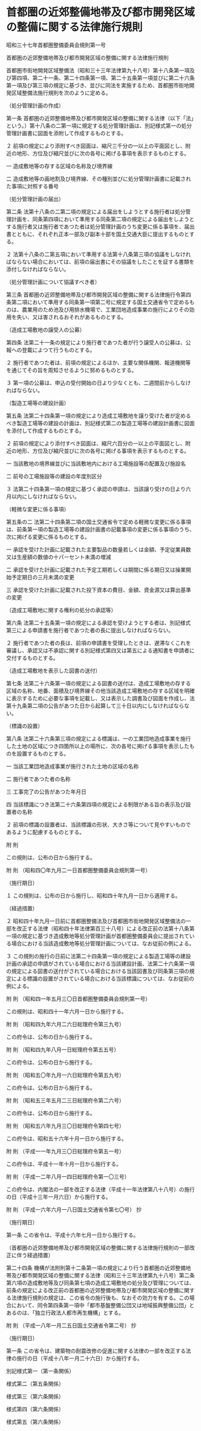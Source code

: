 # 首都圏の近郊整備地帯及び都市開発区域の整備に関する法律施行規則

昭和三十七年首都圏整備委員会規則第一号

首都圏の近郊整備地帯及び都市開発区域の整備に関する法律施行規則

首都圏市街地開発区域整備法（昭和三十三年法律第九十八号）第十八条第一項及び第四項、第二十一条、第二十四条第一項、第二十五条第一項並びに第二十六条第一項及び第三項の規定に基づき、並びに同法を実施するため、首都圏市街地開発区域整備法施行規則を次のように定める。

（処分管理計画の作成）

第一条 首都圏の近郊整備地帯及び都市開発区域の整備に関する法律（以下「法」という。）第十八条の二第一項に規定する処分管理計画は、別記様式第一の処分管理計画書に図面を添附して作成するものとする。

２ 前項の規定により添附すべき図面は、縮尺三千分の一以上の平面図とし、附近の地形、方位及び縮尺並びに次の各号に掲げる事項を表示するものとする。

一 造成敷地等の存する区域の名称及び境界線

二 造成敷地等の画地割及び境界線、その種別並びに処分管理計画書に記載された事項に対照する番号

（処分管理計画の届出）

第二条 法第十八条の二第二項の規定による届出をしようとする施行者は処分管理計画を、同条第四項において準用する同条第二項の規定による届出をしようとする施行者又は施行者であつた者は処分管理計画のうち変更に係る事項を、届出書とともに、それぞれ正本一部及び副本十部を国土交通大臣に提出するものとする。

２ 法第十八条の二第五項において準用する法第十八条第三項の協議をしなければならない場合においては、前項の届出書にその協議をしたことを証する書類を添付しなければならない。

（処分管理計画について協議すべき者）

第三条 首都圏の近郊整備地帯及び都市開発区域の整備に関する法律施行令第四条第二項において準用する同条第一項第二号に規定する国土交通省令で定めるものは、農業用のため池及び用排水機場で、工業団地造成事業の施行によりその効用を失い、又は害されるおそれがあるものとする。

（造成工場敷地の譲受人の公募）

第四条 法第二十一条の規定により施行者であつた者が行う譲受人の公募は、公報への登載によつて行うものとする。

２ 施行者であつた者は、前項の規定によるほか、主要な関係機関、報道機関等を通じてその旨を周知させるように努めるものとする。

３ 第一項の公募は、申込の受付開始の日より少なくとも、二週間前からしなければならない。

（製造工場等の建設計画）

第五条 法第二十四条第一項の規定により造成工場敷地を譲り受けた者が定めるべき製造工場等の建設の計画は、別記様式第二の製造工場等の建設計画書に図面を添付して作成するものとする。

２ 前項の規定により添付すべき図面は、縮尺六百分の一以上の平面図とし、附近の地形、方位及び縮尺並びに次の各号に掲げる事項を表示するものとする。

一 当該敷地の境界線並びに当該敷地内における工場施設等の配置及び施設名

二 前号の工場施設等の建設の年度別区分

３ 法第二十四条第一項の規定に基づく承認の申請は、当該譲り受けの日より六月以内にしなければならない。

（軽微な変更に係る事項）

第五条の二 法第二十四条第二項の国土交通省令で定める軽微な変更に係る事項は、前条第一項の製造工場等の建設計画書の記載事項の変更に係る事項のうち、次に掲げる変更に係るものとする。

一 承認を受けた計画に記載された主要製品の数量若しくは金額、予定従業員数又は生産額の数値の十パーセント未満の増減

二 承認を受けた計画に記載された予定工期若しくは期間に係る期日又は操業開始予定期日の三月未満の変更

三 承認を受けた計画に記載された投下資本の費目、金額、資金源又は算出基準の変更

（造成工場敷地に関する権利の処分の承認等）

第六条 法第二十五条第一項の規定による承認を受けようとする者は、別記様式第三による申請書を施行者であつた者の長に提出しなければならない。

２ 施行者であつた者の長は、前項の申請書を受理したときは、遅滞なくこれを審議し、承認又は不承認に関する別記様式第四又は第五による通知書を申請者に交付するものとする。

（造成工場敷地を表示した図書の送付）

第七条 法第二十六条第一項の規定による図書の送付は、造成工場敷地の存する区域の名称、地番、面積及び境界線その他当該造成工場敷地の存する区域を明確に表示するために必要な事項を記載し、又は表示した調書及び図面を作成し、法第十九条第二項の公告があつた日から起算して三十日以内にしなければならない。

（標識の設置）

第八条 法第二十六条第三項の規定による標識は、一の工業団地造成事業を施行した土地の区域につき四箇所以上の場所に、次の各号に掲げる事項を表示したものを設置するものとする。

一 当該工業団地造成事業が施行された土地の区域の名称

二 施行者であつた者の名称

三 工事完了の公告があつた年月日

四 当該標識につき法第二十六条第四項の規定による制限がある旨の表示及び設置者の名称

２ 前項の標識の設置者は、当該標識の形状、大きさ等について見やすいものであるように配慮するものとする。

附 則

この規則は、公布の日から施行する。

附 則 （昭和四〇年九月二一日首都圏整備委員会規則第一号）

（施行期日）

１ この規則は、公布の日から施行し、昭和四十年九月一日から適用する。

（経過措置）

２ 昭和四十年九月一日前に首都圏整備法及び首都圏市街地開発区域整備法の一部を改正する法律（昭和四十年法律第百三十八号）による改正前の法第十八条第一項の規定に基づき造成敷地等処分管理計画が首都圏整備委員会に提出されている場合における当該造成敷地等処分管理計画については、なお従前の例による。

３ この規則の施行の日前に法第二十四条第一項の規定による製造工場等の建設計画の承認の申請がされている場合における当該建設計画、法第二十六条第一項の規定による図書の送付がされている場合における当該図書及び同条第三項の規定による標識の設置がされている場合における当該標識については、なお従前の例による。

附 則 （昭和四一年五月三〇日首都圏整備委員会規則第一号）

この規則は、昭和四十一年六月一日から施行する。

附 則 （昭和四九年六月二六日総理府令第三九号）

この府令は、公布の日から施行する。

附 則 （昭和四九年八月一日総理府令第五五号）

この府令は、公布の日から施行する。

附 則 （昭和五〇年九月一六日総理府令第五九号）

この府令は、公布の日から施行する。

附 則 （昭和五三年五月二三日総理府令第二六号）

この府令は、公布の日から施行する。

附 則 （昭和五六年九月三〇日総理府令第四七号）

この府令は、昭和五十六年十月一日から施行する。

附 則 （平成一一年九月三〇日総理府令第五一号）

この府令は、平成十一年十月一日から施行する。

附 則 （平成一二年八月一四日総理府令第一〇三号）

この府令は、内閣法の一部を改正する法律（平成十一年法律第八十八号）の施行の日（平成十三年一月六日）から施行する。

附 則 （平成一六年六月一八日国土交通省令第七〇号） 抄

（施行期日）

第一条 この省令は、平成十六年七月一日から施行する。

（首都圏の近郊整備地帯及び都市開発区域の整備に関する法律施行規則の一部改正に伴う経過措置）

第二十四条 機構が法附則第十二条第一項の規定により行う首都圏の近郊整備地帯及び都市開発区域の整備に関する法律（昭和三十三年法律第九十八号）第二条第六項の造成敷地等及び同条第七項の造成工場敷地の処分及び管理については、前条の規定による改正前の首都圏の近郊整備地帯及び都市開発区域の整備に関する法律施行規則の規定は、この省令の施行後も、なおその効力を有する。この場合において、同令第四条第一項中「都市基盤整備公団又は地域振興整備公団」とあるのは、「独立行政法人都市再生機構」とする。

附 則 （平成一八年一月二五日国土交通省令第二号） 抄

（施行期日）

第一条 この省令は、建築物の耐震改修の促進に関する法律の一部を改正する法律の施行の日（平成十八年一月二十六日）から施行する。

別記様式第一（第一条関係）

[](/./pict/S37F30701000001-001.pdf)

様式第二（第五条関係）

[](/./pict/S37F30701000001-002.pdf)

様式第三（第六条関係）

[](/./pict/S37F30701000001-003.pdf)

様式第四（第六条関係）

[](/./pict/S37F30701000001-004.pdf)

様式第五（第六条関係）

[](/./pict/S37F30701000001-005.pdf)
